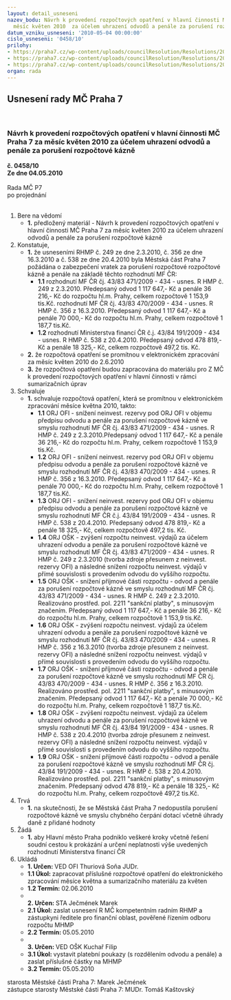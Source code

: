 ```yaml
---
layout: detail_usneseni
nazev_bodu: Návrh k provedení rozpočtových opatření v hlavní činnosti MČ Praha 7 za
  měsíc květen 2010  za účelem uhrazení odvodů a penále za porušení rozpočtové kázně
datum_vzniku_usneseni: '2010-05-04 00:00:00'
cislo_usneseni: '0458/10'
prilohy:
- https://praha7.cz/wp-content/uploads/councilResolution/Resolutions/20454/21-10-usnesen%c3%ad_hmp249_10.pdf
- https://praha7.cz/wp-content/uploads/councilResolution/Resolutions/20454/21-10-usnesen%c3%ad_hmp356_10.pdf
- https://praha7.cz/wp-content/uploads/councilResolution/Resolutions/20454/21-10-usnesen%c3%ad_hmp538_10.pdf
organ: rada
---
```

<div id="ucUsn_pList" class="usn">
	<span><h2>Usnesení rady MČ Praha 7 </h2>
<br></span><div class="standBody">
<span><h3>Návrh k provedení rozpočtových opatření v hlavní činnosti MČ Praha 7 za měsíc květen 2010  za účelem uhrazení odvodů a penále za porušení rozpočtové kázně</h3></span><div class="center">
		<strong>č. 0458/10</strong><br>
	</div>
<div class="center">
		<strong>Ze dne 04.05.2010</strong><br><br>
	</div>Rada MČ P7<br> po projednání<br><br><ol>
<li>Bere na vědomí<ul><li>
<strong>1.</strong> předložený materiál - Návrh k provedení rozpočtových opatření v hlavní činnosti MČ Praha 7 za měsíc květen 2010 za účelem uhrazení odvodů a penále za porušení rozpočtové kázně</li></ul>
</li>
<li>Konstatuje,<ul>
<li>
<strong>1.</strong> že usneseními  RHMP č. 249 ze dne 2.3.2010, č. 356 ze dne 16.3.2010 a č. 538 ze dne 20.4.2010 byla Městská část Praha 7 požádána o zabezpečení vratek za porušení rozpočtové rozpočtové kázně a penále na základě těchto rozhodnutí MF ČR:<ul>
<li>
<strong>1.1</strong> rozhodnutí MF ČR čj. 43/83 471/2009 - 434 - usnes. R HMP č. 249 z 2.3.2010. Předepsaný odvod  1 117 647,- Kč a penále 36 216,- Kč do rozpočtu hl.m. Prahy, celkem rozpočtově 1 153,9 tis.Kč. rozhodnutí MF ČR čj. 43/83 470/2009 - 434 - usnes. R HMP č. 356 z 16.3.2010. Předepsaný odvod 1 117 647,- Kč a penále 70 000,- Kč do rozpočtu hl.m. Prahy, celkem rozpočtově 1 187,7 tis.Kč. </li>
<li>
<strong>1.2</strong> rozhodnutí Ministerstva financí ČR č.j. 43/84 191/2009 - 434  - usnes. R HMP č. 538 z 20.4.2010. Předepsaný odvod 478 819,- Kč a penále 18 325,- Kč, celkem rozpočtově 497,2 tis. Kč. </li>
</ul>
</li>
<li>
<strong>2.</strong> že rozpočtová opatření se promítnou v elektronickém zpracování za měsíc květen 2010 do 2.6.2010</li>
<li>
<strong>3.</strong> že rozpočtová opatření budou zapracována do materiálu pro Z MČ k provedení rozpočtových opatření v hlavní činnosti v rámci sumarizačních úprav </li>
</ul>
</li>
<li>Schvaluje<ul><li>
<strong>1.</strong> schvaluje rozpočtová opatření, která se promítnou v elektronickém zpracování měsíce května 2010, takto:<ul>
<li>
<strong>1.1</strong> ORJ OFI - snížení neinvest. rezervy pod ORJ OFI v objemu předpisu odvodu a penále za porušení rozpočtové kázně ve smyslu rozhodnutí MF ČR čj. 43/83 471/2009 - 434 - usnes. R HMP č. 249 z 2.3.2010.Předepsaný odvod  1 117 647,- Kč a penále 36 216,- Kč do rozpočtu hl.m. Prahy, celkem rozpočtově 1 153,9 tis.Kč. </li>
<li>
<strong>1.2</strong> ORJ OFI - snížení neinvest. rezervy pod ORJ OFI v objemu předpisu odvodu a penále za porušení rozpočtové kázně ve smyslu rozhodnutí MF ČR čj. 43/83 470/2009 - 434 - usnes. R HMP č. 356 z 16.3.2010. Předepsaný odvod  1 117 647,- Kč a penále 70 000,- Kč do rozpočtu hl.m. Prahy, celkem rozpočtově 1 187,7 tis.Kč. </li>
<li>
<strong>1.3</strong> ORJ OFI - snížení neinvest. rezervy pod ORJ OFI v objemu předpisu odvodu a penále za porušení rozpočtové kázně ve smyslu rozhodnutí MF ČR č.j. 43/84 191/2009 - 434  - usnes. R HMP č. 538 z 20.4.2010. Předepsaný odvod 478 819,- Kč a penále 18 325,- Kč, celkem rozpočtově 497,2 tis. Kč. </li>
<li>
<strong>1.4</strong> ORJ OŠK - zvýšení rozpočtu neinvest. výdajů za účelem uhrazení odvodu a penále za porušení rozpočtové kázně ve smyslu rozhodnutí MF ČR čj. 43/83 471/2009 - 434 - usnes. R HMP č. 249 z 2.3.2010 (tvorba zdroje přesunem z neinvest. rezervy OFI) a následné snížení rozpočtu neinvest. výdajů v přímé souvislosti s provedením odvodu do vyššího rozpočtu.</li>
<li>
<strong>1.5</strong> ORJ OŠK - snížení příjmové části rozpočtu - odvod a penále za porušení rozpočtové kázně ve smyslu rozhodnutí MF ČR čj. 43/83 471/2009 - 434 - usnes. R HMP č. 249 z 2.3.2010. Realizováno prostřed. pol. 2211 "sankční platby", s minusovým značením. Předepsaný odvod  1 117 647,- Kč a penále 36 216,- Kč do rozpočtu hl.m. Prahy, celkem rozpočtově 1 153,9 tis.Kč.</li>
<li>
<strong>1.6</strong> ORJ OŠK - zvýšení rozpočtu neinvest. výdajů za účelem uhrazení odvodu a penále za porušení rozpočtové kázně ve smyslu rozhodnutí MF ČR čj. 43/83 470/2009 - 434 - usnes. R HMP č. 356 z 16.3.2010 (tvorba zdroje přesunem z neinvest. rezervy OFI) a následné snížení rozpočtu neinvest. výdajů v přímé souvislosti s provedením odvodu do vyššího rozpočtu.</li>
<li>
<strong>1.7</strong> ORJ OŠK - snížení příjmové části rozpočtu - odvod a penále za porušení rozpočtové kázně ve smyslu rozhodnutí MF ČR čj. 43/83 470/2009 - 434 - usnes. R HMP č. 356 z 16.3.2010. Realizováno prostřed. pol. 2211 "sankční platby", s minusovým značením. Předepsaný odvod  1 117 647,- Kč a penále 70 000,- Kč do rozpočtu hl.m. Prahy, celkem rozpočtově 1 187,7 tis.Kč.</li>
<li>
<strong>1.8</strong> ORJ OŠK - zvýšení rozpočtu neinvest. výdajů za účelem uhrazení odvodu a penále za porušení rozpočtové kázně ve smyslu rozhodnutí MF ČR čj. 43/84 191/2009 - 434 - usnes. R HMP č. 538 z 20.4.2010 (tvorba zdroje přesunem z neinvest. rezervy OFI) a následné snížení rozpočtu neinvest. výdajů v přímé souvislosti s provedením odvodu do vyššího rozpočtu.</li>
<li>
<strong>1.9</strong> ORJ OŠK - snížení příjmové části rozpočtu - odvod a penále za porušení rozpočtové kázně ve smyslu rozhodnutí MF ČR čj. 43/84 191/2009 - 434 - usnes. R HMP č. 538 z 20.4.2010. Realizováno prostřed. pol. 2211 "sankční platby", s minusovým značením. Předepsaný odvod  478 819,- Kč a penále 18 325,- Kč do rozpočtu hl.m. Prahy, celkem rozpočtově  497,2 tis.Kč.</li>
</ul>
</li></ul>
</li>
<li>Trvá<ul><li>
<strong>1.</strong> na skutečnosti, že se Městská část Praha 7  nedopustila porušení rozpočtové kázně ve smyslu chybného čerpání dotací včetně úhrady daně z přidané hodnoty</li></ul>
</li>
<li>Žádá<ul><li>
<strong>1.</strong> aby Hlavní město Praha podniklo veškeré kroky včetně řešení soudní cestou k prokázání a určení  neplatnosti výše uvedených rozhodnutí Ministerstva financí ČR </li></ul>
</li>
<li>Ukládá<ul>
<li>
<strong>1. Určen: </strong>VED OFI Thuriová Soňa JUDr.</li>
<li>
<strong>1.1 Úkol: </strong>zapracovat příslušné rozpočtové opatření do elektronického zpracování měsíce května a sumarizačního materiálu za květen</li>
<li>
<strong>1.2 Termín: </strong>02.06.2010</li>
<li>
<strong><br>2. Určen: </strong>STA Ječmének Marek</li>
<li>
<strong>2.1 Úkol: </strong>zaslat usnesení R MČ  kompetentním radním RHMP a zástupkyni ředitele  pro finanční oblast, pověřené řízením odboru rozpočtu MHMP </li>
<li>
<strong>2.2 Termín: </strong>05.05.2010</li>
<li>
<strong><br>3. Určen: </strong>VED OŠK Kuchař Filip</li>
<li>
<strong>3.1 Úkol: </strong>vystavit platební poukazy (s rozdělením odvodu a penále) a zaslat příslušné částky na MHMP</li>
<li>
<strong>3.2 Termín: </strong>05.05.2010</li>
</ul>
</li>
</ol>starosta Městské části Praha 7: Marek Ječmének<br>zástupce starosty Městské části Praha 7: MUDr. Tomáš Kaštovský 
</div>
</div>